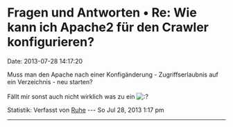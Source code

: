 Fragen und Antworten • Re: Wie kann ich Apache2 für den Crawler konfigurieren?
==============================================================================

Date: 2013-07-28 14:17:20

Muss man den Apache nach einer Konfigänderung - Zugriffserlaubnis auf
ein Verzeichnis - neu starten?\
\
Fällt mir sonst auch nicht wirklich was zu ein
![:?](http://forum.yacy-websuche.de/images/smilies/icon_e_confused.gif "Confused")

Statistik: Verfasst von
[Ruhe](http://forum.yacy-websuche.de/memberlist.php?mode=viewprofile&u=8953)
--- So Jul 28, 2013 1:17 pm

------------------------------------------------------------------------
